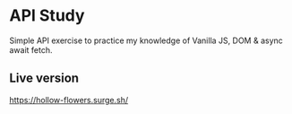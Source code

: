 # API Study

Simple API exercise to practice my knowledge of Vanilla JS, DOM & async await fetch.

## Live version

https://hollow-flowers.surge.sh/
